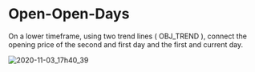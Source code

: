 # Open-Open-Days
On a lower timeframe, using two trend lines ( OBJ_TREND ), connect the opening price of the second and first day and the first and current day.

![2020-11-03_17h40_39](https://github.com/user-attachments/assets/b9f699ab-bec5-4994-8637-ab8bf870fb6e)
